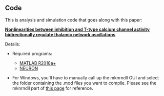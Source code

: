 ## Code

This is analysis and simulation code that goes along with this paper:

[**Nonlinearities between inhibition and T-type calcium channel activity bidirectionally regulate thalamic network oscillations**](https://www.biorxiv.org/content/10.1101/2020.06.02.129601v1)

Details:

+ Required programs:
    + [MATLAB R2018a+](https://www.mathworks.com/products/matlab.html)
    + [NEURON](https://www.neuron.yale.edu/neuron/)

+ For Windows, you'll have to manually call up the mknrndll GUI and select the folder containing the .mod files you want to compile. Please see the mknrndll part of [this page](https://www.neuron.yale.edu/neuron/static/docs/nmodl/mswin.html) for reference.
